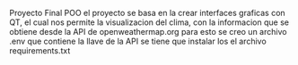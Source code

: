 Proyecto Final POO
el proyecto se basa en la crear interfaces graficas con QT, el cual nos permite la visualizacion del clima, con la informacion que se obtiene desde la API de openweathermap.org
para esto se creo un archivo .env que contiene la llave de la API
se tiene que  instalar los el archivo requirements.txt
